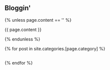 ## Bloggin'

{% unless page.content == '' %}
  <p>{{ page.content }}</p>
{% endunless %}

{% for post in site.categories.[page.category] %}
  <h2><a href=""></a></h2>
  <p></p>
{% endfor %}
